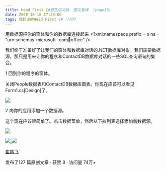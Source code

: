 ```yaml
---
title: Head First C#野生中文版  图文皆译  (page30)
date: 2008-10-18 17:29:00
tags: 我翻译的Head First C#（习作）
---
```

用数据源把你的窗体和你的数据库连接起来  <?xml:namespace prefix = o ns = "urn:schemas-microsoft-
com:office:office" />

我们终于准备好了让我们的窗体和数据库对话的.NET数据库对象。我们需要数据源，那只是用来让你的程序和ContactDB数据库对话的一些SQL查询语句的集合。

1  回到你的程序的窗体。

关闭People数据表和ContactDB数据库图表。你现在应该可以看见Form1.cs[Design]了。

![](https://p-blog.csdn.net/images/p_blog_csdn_net/cuipengfei1/EntryImages/20081018/%E6%88%AA%E5%9B%BE01.jpg)

2  向你的应用添加一个数据源。

这个现在应该很简单了。点击数据菜单，然后从下拉列表选择添加新数据源。

![](https://p-blog.csdn.net/images/p_blog_csdn_net/cuipengfei1/EntryImages/20081018/%E6%88%AA%E5%9B%BE02.jpg)



[ ![](https://profile.csdnimg.cn/5/2/5/3_cuipengfei1)
![](https://g.csdnimg.cn/static/user-reg-year/1x/11.png)
](https://blog.csdn.net/cuipengfei1)

[ 崔鹏飞 ](https://blog.csdn.net/cuipengfei1)

发布了127 篇原创文章  ·  获赞 8  ·  访问量 74万+

